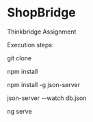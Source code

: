 # ShopBridge
Thinkbridge Assignment

Execution steps:

git clone

npm install

npm install -g json-server

json-server --watch db.json

ng serve
